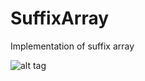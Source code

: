 # SuffixArray
Implementation of suffix array

![alt tag](https://github.com/mamin-siberiayk/SuffixArray/blob/master/demo-img-2.png)
